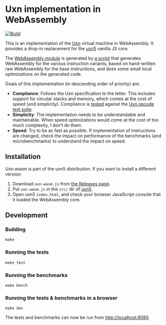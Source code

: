 # Uxn implementation in WebAssembly

[![Build](https://github.com/remko/uxn.wasm/actions/workflows/build.yml/badge.svg)](https://github.com/remko/uxn.wasm/actions/workflows/build.yml)

This is an implementation of the [Uxn](https://100r.co/site/uxn.html) virtual
machine in WebAssembly. It provides a drop-in replacement for the
[uxn5](https://git.sr.ht/~rabbits/uxn5) vanilla JS core.

The [WebAssembly
module](https://github.com/remko/uxn.wasm/blob/master/src/uxn.wat) is generated
by [a script](https://github.com/remko/uxn.wasm/blob/master/scripts/emuwasm.js) that generates WebAssembly for the various instruction variants, based on hand-written raw WebAssembly for the base instructions, and does some small local optimizations on the generated code.

Goals of this implementation (in descending order of priority) are:

- **Compliance**: Follows the Uxn specification to the letter. This includes
  support for circular stacks and memory, which comes at the cost of speed (and
  simplicity). Compliance is [tested](https://github.com/remko/uxn.wasm/actions/workflows/upstream-tests.yml) against the [Uxn opcode test suite](https://git.sr.ht/~rabbits/uxn-utils/tree/main/item/cli/opctest).
- **Simplicity**: The implementation needs to be understandable and maintainable.
  When speed optimizations would come at the cost of too much complexity, I
  don’t do them.
- **Speed**: Try to be as fast as possible. If implementation of instructions are
  changed, check the impact on performance of the benchmarks (and
  microbenchmarks) to understand the impact on speed.

## Installation

Uxn.wasm is part of the uxn5 distribution.
If you want to install a different version:

1. Download `uxn-wasm.js` from [the Releases page](https://github.com/remko/uxn.wasm/releases).
2. Put `uxn-wasm.js` in the `src/` dir of [uxn5](https://git.sr.ht/~rabbits/uxn5).
3. Open uxn5 `index.html`, and check your browser JavaScript console that it loaded the WebAssembly core.

## Development

### Building

    make

### Running the tests

    make test

### Running the benchmarks

    make bench

### Running the tests & benchmarks in a browser

    make dev

The tests and benchmarks can now be run from <http://localhost:8080>.

